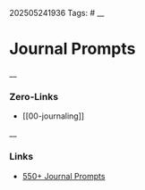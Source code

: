 202505241936
Tags: #
__
# Journal Prompts





__
### Zero-Links
- [[00-journaling]]

__
### Links
-  [550+ Journal Prompts](https://dayoneapp.com/blog/journal-prompts/)

 
 